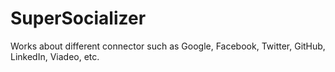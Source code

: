 SuperSocializer
===============

Works about different connector such as Google, Facebook, Twitter, GitHub, LinkedIn, Viadeo, etc.
